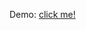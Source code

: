 Demo: [click me!](http://htmlpreview.github.io/?https://github.com/poojaghatge6/Data-Mining/blob/master/hw1/hw1-pog4.html)
